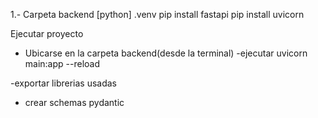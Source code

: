 1.- Carpeta backend [python]
.venv
pip install fastapi
pip install uvicorn

Ejecutar proyecto
- Ubicarse en la carpeta backend(desde la terminal)
-ejecutar uvicorn main:app --reload


-exportar librerias usadas


- crear schemas pydantic